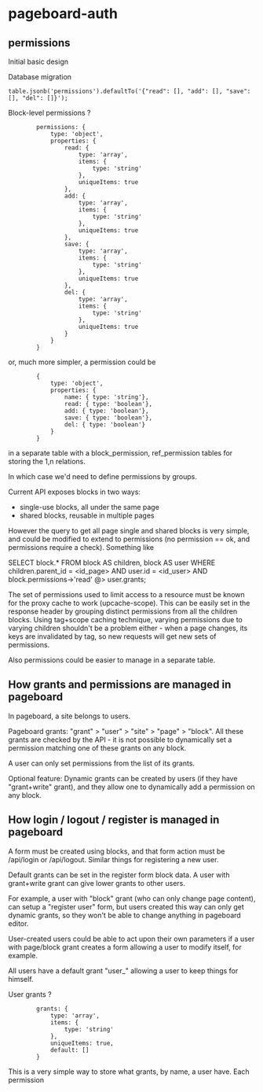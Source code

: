 # pageboard-auth


## permissions

Initial basic design

Database migration

```
table.jsonb('permissions').defaultTo('{"read": [], "add": [], "save": [], "del": []}');
```

Block-level permissions ?

```
		permissions: {
			type: 'object',
			properties: {
				read: {
					type: 'array',
					items: {
						type: 'string'
					},
					uniqueItems: true
				},
				add: {
					type: 'array',
					items: {
						type: 'string'
					},
					uniqueItems: true
				},
				save: {
					type: 'array',
					items: {
						type: 'string'
					},
					uniqueItems: true
				},
				del: {
					type: 'array',
					items: {
						type: 'string'
					},
					uniqueItems: true
				}
			}
		}
```

or, much more simpler, a permission could be

```
		{
			type: 'object',
			properties: {
				name: { type: 'string'},
				read: { type: 'boolean'},
				add: { type: 'boolean'},
				save: { type: 'boolean'},
				del: { type: 'boolean'}
			}
		}
```
in a separate table with a block_permission, ref_permission tables for storing
the 1,n relations.

In which case we'd need to define permissions by groups.

Current API exposes blocks in two ways:
- single-use blocks, all under the same page
- shared blocks, reusable in multiple pages

However the query to get all page single and shared blocks is very simple,
and could be modified to extend to permissions (no permission == ok, and permissions
require a check).
Something like

SELECT block.* FROM block AS children, block AS user
WHERE children.parent_id = <id_page>
AND user.id = <id_user>
AND block.permissions->'read' @> user.grants;

The set of permissions used to limit access to a resource must be known for
the proxy cache to work (upcache-scope). This can be easily set in the response
header by grouping distinct permissions from all the children blocks.
Using tag+scope caching technique, varying permissions due to varying children
shouldn't be a problem either - when a page changes, its keys are invalidated
by tag, so new requests will get new sets of permissions.

Also permissions could be easier to manage in a separate table.



## How grants and permissions are managed in pageboard

In pageboard, a site belongs to users.

Pageboard grants: "grant" > "user" > "site" > "page" > "block".
All these grants are checked by the API - it is not possible to dynamically set
a permission matching one of these grants on any block.

A user can only set permissions from the list of its grants.

Optional feature:
Dynamic grants can be created by users (if they have "grant+write" grant), and
they allow one to dynamically add a permission on any block.


## How login / logout / register is managed in pageboard

A form must be created using blocks, and that form action must be /api/login
or /api/logout.
Similar things for registering a new user.

Default grants can be set in the register form block data.
A user with grant+write grant can give lower grants to other users.

For example, a user with "block" grant (who can only change page content),
can setup a "register user" form, but users created this way can only get
dynamic grants, so they won't be able to change anything in pageboard editor.

User-created users could be able to act upon their own parameters if a user
with page/block grant creates a form allowing a user to modify itself, for example.

All users have a default grant "user_<id>" allowing a user to keep things for
himself.




User grants ?

```
		grants: {
			type: 'array',
			items: {
				type: 'string'
			},
			uniqueItems: true,
			default: []
		}
```

This is a very simple way to store what grants, by name, a user have.
Each permission 
